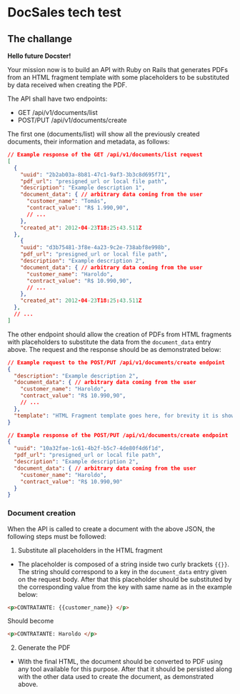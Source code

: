 # DocSales tech test

## The challange

**Hello future Docster!**

Your mission now is to build an API with Ruby on Rails that generates PDFs from an HTML fragment
template with some placeholders to be substituted by data received when creating the PDF.

The API shall have two endpoints:

- GET /api/v1/documents/list
- POST/PUT /api/v1/documents/create

The first one (documents/list) will show all the previously created documents, their information and
metadata, as follows:
```json
// Example response of the GET /api/v1/documents/list request
[
  {
    "uuid": "2b2ab03a-8b81-47c1-9af3-3b3c8d695f71",
    "pdf_url": "presigned_url or local file path",
    "description": "Example description 1",
    "document_data": { // arbitrary data coming from the user
      "customer_name": "Tomás",
      "contract_value": "R$ 1.990,90",
      // ...
    },
    "created_at": 2012-04-23T18:25:43.511Z
  },
    {
    "uuid": "d3b75481-3f8e-4a23-9c2e-738abf8e998b",
    "pdf_url": "presigned_url or local file path",
    "description": "Example description 2",
    "document_data": { // arbitrary data coming from the user
      "customer_name": "Haroldo",
      "contract_value": "R$ 10.990,90",
      // ...
    },
    "created_at": 2012-04-23T18:25:43.511Z
  },
  // ...
]
```

The other endpoint should allow the creation of PDFs from HTML fragments with placeholders to substitute
the data from the `document_data` entry above. The request and the response should be as demonstrated
below:

```json
// Example request to the POST/PUT /api/v1/documents/create endpoint
{
  "description": "Example description 2",
  "document_data": { // arbitrary data coming from the user
    "customer_name": "Haroldo",
    "contract_value": "R$ 10.990,90",
    // ...
  },
  "template": "HTML Fragment template goes here, for brevity it is shown on template.html file"
}
```

```json
// Example response of the POST/PUT /api/v1/documents/create endpoint
{
  "uuid": "10a32fae-1c61-4b2f-b5c7-4de80f4d6f1d",
  "pdf_url": "presigned_url or local file path",
  "description": "Example description 2",
  "document_data": { // arbitrary data coming from the user
    "customer_name": "Haroldo",
    "contract_value": "R$ 10.990,90"
  }
}
```

### Document creation

When the API is called to create a document with the above JSON, the following steps must be followed:

1. Substitute all placeholders in the HTML fragment
  - The placeholder is composed of a string inside two curly brackets `{{}}`. The string should correspond
  to a key in the `document_data` entry given on the request body. After that this placeholder should be
  substituted by the corresponding value from the key with same name as in the example below:

  ```html
  <p>CONTRATANTE: {{customer_name}} </p>
  ```

  Should become

  ```html
  <p>CONTRATANTE: Haroldo </p>
  ```

2. Generate the PDF
  - With the final HTML, the document should be converted to PDF using any tool available for this
  purpose. After that it should be persisted along with the other data used to create the document, as
  demonstrated above.
